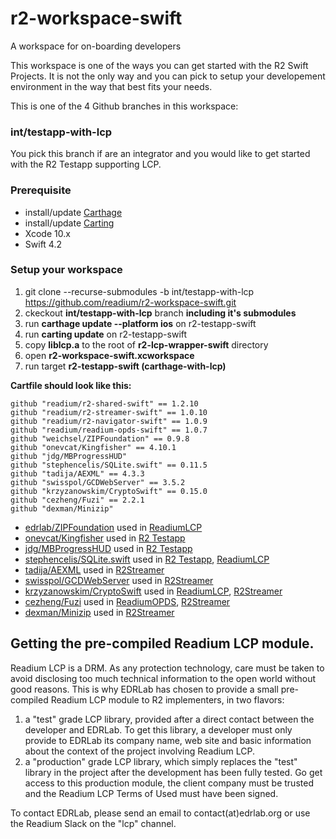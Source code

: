 # r2-workspace-swift
A workspace for on-boarding developers

This workspace is one of the ways you can get started with the R2 Swift Projects. It is not the only way and you can pick to setup your developement environment in the way that best fits your needs.

This is one of the 4 Github branches in this workspace:

### int/testapp-with-lcp
You pick this branch if are an integrator and you would like to get started with the R2 Testapp supporting LCP. 

### Prerequisite
- install/update [Carthage](https://github.com/Carthage/Carthage)
- install/update [Carting](https://github.com/artemnovichkov/Carting) 
- Xcode 10.x
- Swift 4.2

### Setup your workspace

1. git clone --recurse-submodules -b int/testapp-with-lcp https://github.com/readium/r2-workspace-swift.git
2. ckeckout **int/testapp-with-lcp** branch **including it's submodules**
3. run **carthage update --platform ios** on r2-testapp-swift
4. run **carting update** on r2-testapp-swift
4. copy **liblcp.a** to the root of **r2-lcp-wrapper-swift** directory
5. open **r2-workspace-swift.xcworkspace**
6. run target **r2-testapp-swift (carthage-with-lcp)**

**Cartfile should look like this:**

```
github "readium/r2-shared-swift" == 1.2.10
github "readium/r2-streamer-swift" == 1.0.10
github "readium/r2-navigator-swift" == 1.0.9
github "readium/readium-opds-swift" == 1.0.7
github "weichsel/ZIPFoundation" == 0.9.8
github "onevcat/Kingfisher" == 4.10.1
github "jdg/MBProgressHUD"
github "stephencelis/SQLite.swift" == 0.11.5
github "tadija/AEXML" == 4.3.3
github "swisspol/GCDWebServer" == 3.5.2
github "krzyzanowskim/CryptoSwift" == 0.15.0
github "cezheng/Fuzi" == 2.2.1
github "dexman/Minizip"
```
- [edrlab/ZIPFoundation](edrlab/ZIPFoundation) used in [ReadiumLCP](readium/r2-lcp-swift)
- [onevcat/Kingfisher](onevcat/Kingfisher) used in [R2 Testapp](readium/r2-testapp-swift)
- [jdg/MBProgressHUD](jdg/MBProgressHUD) used in [R2 Testapp](readium/r2-testapp-swift)
- [stephencelis/SQLite.swift](stephencelis/SQLite.swift) used in [R2 Testapp](readium/r2-testapp-swift), [ReadiumLCP](readium/r2-lcp-swift)
- [tadija/AEXML](tadija/AEXML) used in [R2Streamer](readium/r2-streamer-swift)
- [swisspol/GCDWebServer](swisspol/GCDWebServer) used in [R2Streamer](readium/r2-streamer-swift)
- [krzyzanowskim/CryptoSwift](krzyzanowskim/CryptoSwift) used in [ReadiumLCP](readium/r2-lcp-swift), [R2Streamer](readium/r2-streamer-swift)
- [cezheng/Fuzi](cezheng/Fuzi) used in [ReadiumOPDS](readium/r2-opds-swift), [R2Streamer](readium/r2-streamer-swift)
- [dexman/Minizip](dexman/Minizip) used in [R2Streamer](readium/r2-streamer-swift)


## Getting the pre-compiled Readium LCP module.

Readium LCP is a DRM. As any protection technology, care must be taken to avoid disclosing too much technical information to the open world without good reasons. This is why EDRLab has chosen to provide a small pre-compiled Readium LCP module to R2 implementers, in two flavors:

1. a "test" grade LCP library, provided after a direct contact between the developer and EDRLab. To get this library, a developer must only provide to EDRLab its company name, web site and basic information about the context of the project involving Readium LCP.
2.  a "production" grade LCP library, which simply replaces the "test" library in the project after the development has been fully tested. Go get access to this production module, the client company must be trusted and the Readium LCP Terms of Used must have been signed.

To contact EDRLab, please send an email to contact(at)edrlab.org or use the Readium Slack on the "lcp" channel.

